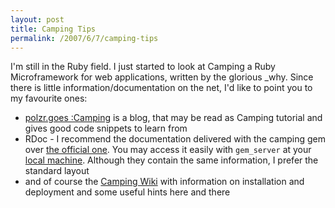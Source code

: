 ```yaml
---
layout: post
title: Camping Tips
permalink: /2007/6/7/camping-tips
---
```

I'm still in the Ruby field. I just started to look at Camping a Ruby
Microframework for web applications, written by the glorious \_why. Since there
is little information/documentation on the net, I'd like to point you to my
favourite ones:

* [polzr.goes :Camping](http://polzr.blogspot.com/) is a blog, that may be read
  as Camping tutorial and gives good code snippets to learn from
* RDoc - I recommend the documentation delivered with the camping gem over [the
  official one](http://camping.rubyforge.org/files/README.html). You may access
  it easily with `gem_server` at your [local
  machine](http://localhost:8808/doc_root/camping-1.5/rdoc/index.html). Although
  they contain the same information, I prefer the standard layout
* and of course the [Camping Wiki](http://code.whytheluckystiff.net/camping/)
  with information on installation and deployment and some useful hints here and
  there
